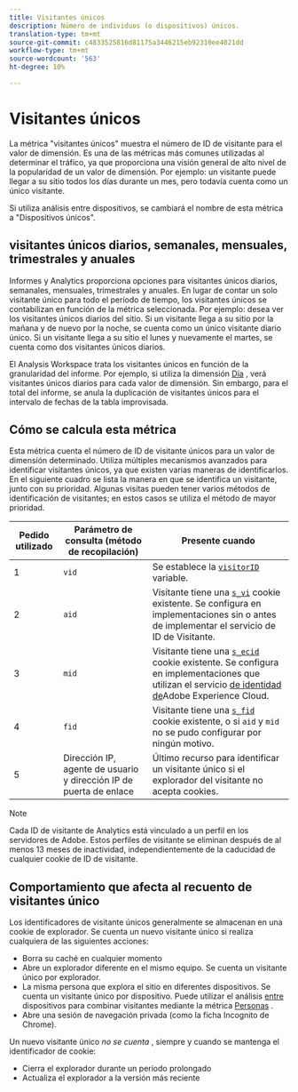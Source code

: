 ```yaml
---
title: Visitantes únicos
description: Número de individuos (o dispositivos) únicos.
translation-type: tm+mt
source-git-commit: c4833525816d81175a3446215eb92310ee4021dd
workflow-type: tm+mt
source-wordcount: '563'
ht-degree: 10%

---
```



# Visitantes únicos

La métrica &quot;visitantes únicos&quot; muestra el número de ID de visitante para el valor de dimensión. Es una de las métricas más comunes utilizadas al determinar el tráfico, ya que proporciona una visión general de alto nivel de la popularidad de un valor de dimensión. Por ejemplo: un visitante puede llegar a su sitio todos los días durante un mes, pero todavía cuenta como un único visitante.

Si utiliza análisis [](../cda/cda-home.md)entre dispositivos, se cambiará el nombre de esta métrica a &quot;Dispositivos únicos&quot;.

## visitantes únicos diarios, semanales, mensuales, trimestrales y anuales

Informes y Analytics proporciona opciones para visitantes únicos diarios, semanales, mensuales, trimestrales y anuales. En lugar de contar un solo visitante único para todo el período de tiempo, los visitantes únicos se contabilizan en función de la métrica seleccionada. Por ejemplo: desea ver los visitantes únicos diarios del sitio. Si un visitante llega a su sitio por la mañana y de nuevo por la noche, se cuenta como un único visitante diario único. Si un visitante llega a su sitio el lunes y nuevamente el martes, se cuenta como dos visitantes únicos diarios.

El Analysis Workspace trata los visitantes únicos en función de la granularidad del informe. Por ejemplo, si utiliza la dimensión [Día](../dimensions/day.md) , verá visitantes únicos diarios para cada valor de dimensión. Sin embargo, para el total del informe, se anula la duplicación de visitantes únicos para el intervalo de fechas de la tabla improvisada.

## Cómo se calcula esta métrica

Esta métrica cuenta el número de ID de visitante únicos para un valor de dimensión determinado. Utiliza múltiples mecanismos avanzados para identificar visitantes únicos, ya que existen varias maneras de identificarlos. En el siguiente cuadro se lista la manera en que se identifica un visitante, junto con su prioridad. Algunas visitas pueden tener varios métodos de identificación de visitantes; en estos casos se utiliza el método de mayor prioridad.

| Pedido utilizado | Parámetro de consulta (método de recopilación) | Presente cuando |
| --- | --- | --- |
| 1 | `vid` | Se establece la [`visitorID`](/help/implement/vars/config-vars/visitorid.md) variable. |
| 2 | `aid` | Visitante tiene una [`s_vi`](https://docs.adobe.com/content/help/es-ES/core-services/interface/ec-cookies/cookies-analytics.html) cookie existente. Se configura en implementaciones sin o antes de implementar el servicio de ID de Visitante. |
| 3 | `mid` | Visitante tiene una [`s_ecid`](https://docs.adobe.com/content/help/es-ES/core-services/interface/ec-cookies/cookies-analytics.html) cookie existente. Se configura en implementaciones que utilizan el servicio [de identidad de](https://docs.adobe.com/content/help/es-ES/id-service/using/home.html)Adobe Experience Cloud. |
| 4 | `fid` | Visitante tiene una [`s_fid`](https://docs.adobe.com/content/help/es-ES/core-services/interface/ec-cookies/cookies-analytics.html) cookie existente, o si `aid` y `mid` no se pudo configurar por ningún motivo. |
| 5 | Dirección IP, agente de usuario y dirección IP de puerta de enlace | Último recurso para identificar un visitante único si el explorador del visitante no acepta cookies. |

>[!NOTE]
>
>Cada ID de visitante de Analytics está vinculado a un perfil en los servidores de Adobe. Estos perfiles de visitante se eliminan después de al menos 13 meses de inactividad, independientemente de la caducidad de cualquier cookie de ID de visitante.

## Comportamiento que afecta al recuento de visitantes único

Los identificadores de visitante únicos generalmente se almacenan en una cookie de explorador. Se cuenta un nuevo visitante único si realiza cualquiera de las siguientes acciones:

* Borra su caché en cualquier momento
* Abre un explorador diferente en el mismo equipo. Se cuenta un visitante único por explorador.
* La misma persona que explora el sitio en diferentes dispositivos. Se cuenta un visitante único por dispositivo. Puede utilizar el análisis [entre](../cda/cda-home.md) dispositivos para combinar visitantes mediante la métrica [Personas](people.md) .
* Abre una sesión de navegación privada (como la ficha Incognito de Chrome).

Un nuevo visitante único *no se cuenta* , siempre y cuando se mantenga el identificador de cookie:

* Cierra el explorador durante un período prolongado
* Actualiza el explorador a la versión más reciente
